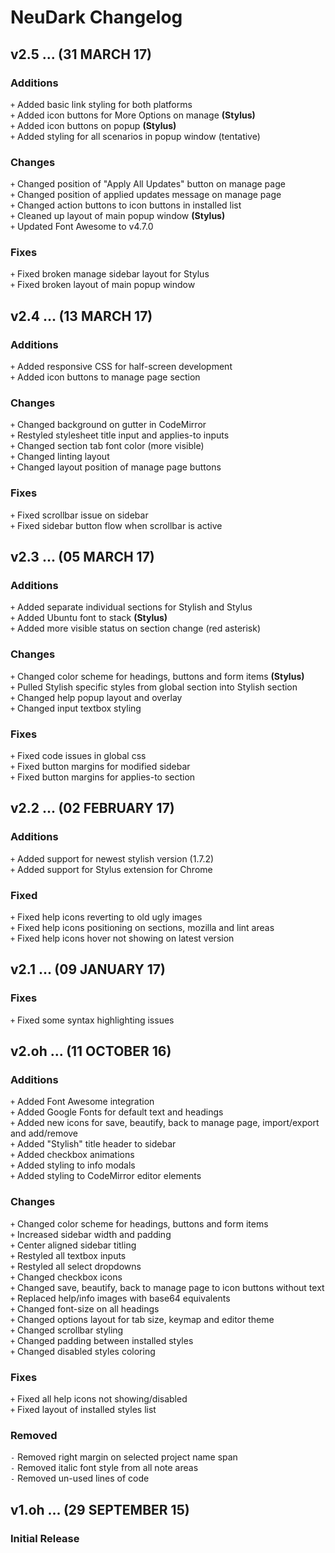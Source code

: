 # NeuDark Changelog

## v2.5 ... (31 MARCH 17)

### Additions
`+` Added basic link styling for both platforms  
`+` Added icon buttons for More Options on manage **(Stylus)**   
`+` Added icon buttons on popup **(Stylus)**   
`+` Added styling for all scenarios in popup window (tentative)   

### Changes
`+` Changed position of "Apply All Updates" button on manage page   
`+` Changed position of applied updates message on manage page   
`+` Changed action buttons to icon buttons in installed list   
`+` Cleaned up layout of main popup window **(Stylus)**     
`+` Updated Font Awesome to v4.7.0     

### Fixes
`+` Fixed broken manage sidebar layout for Stylus  
`+` Fixed broken layout of main popup window  

## v2.4 ... (13 MARCH 17)

### Additions
`+` Added responsive CSS for half-screen development  
`+` Added icon buttons to manage page section  

### Changes
`+` Changed background on gutter in CodeMirror   
`+` Restyled stylesheet title input and applies-to inputs  
`+` Changed section tab font color (more visible)  
`+` Changed linting layout  
`+` Changed layout position of manage page buttons  

### Fixes
`+` Fixed scrollbar issue on sidebar  
`+` Fixed sidebar button flow when scrollbar is active  

## v2.3 ... (05 MARCH 17)

### Additions
`+` Added separate individual sections for Stylish and Stylus  
`+` Added Ubuntu font to stack **(Stylus)**  
`+` Added more visible status on section change (red asterisk)  

### Changes
`+` Changed color scheme for headings, buttons and form items **(Stylus)**  
`+` Pulled Stylish specific styles from global section into Stylish section  
`+` Changed help popup layout and overlay  
`+` Changed input textbox styling  

### Fixes
`+` Fixed code issues in global css  
`+` Fixed button margins for modified sidebar  
`+` Fixed button margins for applies-to section   

## v2.2 ... (02 FEBRUARY 17)

### Additions
`+` Added support for newest stylish version (1.7.2)  
`+` Added support for Stylus extension for Chrome  

### Fixed
`+` Fixed help icons reverting to old ugly images  
`+` Fixed help icons positioning on sections, mozilla and lint areas  
`+` Fixed help icons hover not showing on latest version  

## v2.1 ... (09 JANUARY 17)

### Fixes
`+` Fixed some syntax highlighting issues  

## v2.oh ... (11 OCTOBER 16)

### Additions
`+` Added Font Awesome integration  
`+` Added Google Fonts for default text and headings  
`+` Added new icons for save, beautify, back to manage page, import/export and add/remove  
`+` Added "Stylish" title header to sidebar  
`+` Added checkbox animations  
`+` Added styling to info modals  
`+` Added styling to CodeMirror editor elements  

### Changes
`+` Changed color scheme for headings, buttons and form items  
`+` Increased sidebar width and padding  
`+` Center aligned sidebar titling  
`+` Restyled all textbox inputs  
`+` Restyled all select dropdowns  
`+` Changed checkbox icons  
`+` Changed save, beautify, back to manage page to icon buttons without text  
`+` Replaced help/info images with base64 equivalents  
`+` Changed font-size on all headings  
`+` Changed options layout for tab size, keymap and editor theme  
`+` Changed scrollbar styling  
`+` Changed padding between installed styles  
`+` Changed disabled styles coloring  

### Fixes
`+` Fixed all help icons not showing/disabled  
`+` Fixed layout of installed styles list  

### Removed
`-` Removed right margin on selected project name span  
`-` Removed italic font style from all note areas  
`-` Removed un-used lines of code  

## v1.oh ... (29 SEPTEMBER 15)

### Initial Release
